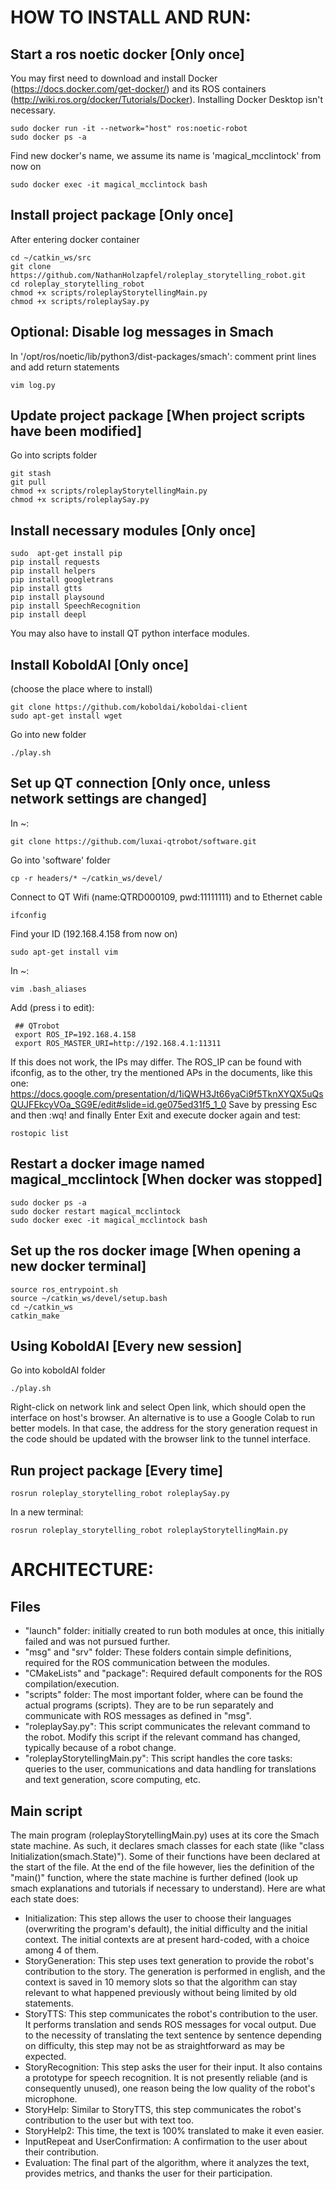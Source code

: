 # HOW TO INSTALL AND RUN:
## Start a ros noetic docker  [Only once]
You may first need to download and install Docker (https://docs.docker.com/get-docker/) and its ROS containers (http://wiki.ros.org/docker/Tutorials/Docker). Installing Docker Desktop isn't necessary.
```
sudo docker run -it --network="host" ros:noetic-robot
sudo docker ps -a
```
Find new docker's name, we assume its name is 'magical_mcclintock' from now on
```
sudo docker exec -it magical_mcclintock bash
```
## Install project package  [Only once]
After entering docker container
```
cd ~/catkin_ws/src
git clone https://github.com/NathanHolzapfel/roleplay_storytelling_robot.git
cd roleplay_storytelling_robot
chmod +x scripts/roleplayStorytellingMain.py
chmod +x scripts/roleplaySay.py
```

## Optional: Disable log messages in Smach
In '/opt/ros/noetic/lib/python3/dist-packages/smach': comment print lines and add return statements
```
vim log.py
```
## Update project package  [When project scripts have been modified]
Go into scripts folder
```
git stash
git pull
chmod +x scripts/roleplayStorytellingMain.py
chmod +x scripts/roleplaySay.py
```
## Install necessary modules [Only once]
```
sudo  apt-get install pip
pip install requests
pip install helpers
pip install googletrans
pip install gtts
pip install playsound
pip install SpeechRecognition
pip install deepl
```
You may also have to install QT python interface modules.

## Install KoboldAI [Only once]
(choose the place where to install)
```
git clone https://github.com/koboldai/koboldai-client
sudo apt-get install wget
```
Go into new folder
```
./play.sh
```
## Set up QT connection  [Only once, unless network settings are changed]
In ~:
```
git clone https://github.com/luxai-qtrobot/software.git
```
Go into 'software' folder
```
cp -r headers/* ~/catkin_ws/devel/
```
Connect to QT Wifi (name:QTRD000109, pwd:11111111) and to Ethernet cable
```
ifconfig
```
Find your ID (192.168.4.158 from now on)
```
sudo apt-get install vim
```
In ~:
```
vim .bash_aliases
```
Add (press i to edit):
```
 ## QTrobot
 export ROS_IP=192.168.4.158
 export ROS_MASTER_URI=http://192.168.4.1:11311
```
If this does not work, the IPs may differ. The ROS_IP can be found with ifconfig, as to the other,
try the mentioned APs in the documents, like this one: https://docs.google.com/presentation/d/1iQWH3Jt66yaCi9f5TknXYQX5uQsQUJFEkcyVOa_SG9E/edit#slide=id.ge075ed31f5_1_0
Save by pressing Esc and then :wq! and finally Enter
Exit and execute docker again and test:
```
rostopic list
```
## Restart a docker image named magical_mcclintock  [When docker was stopped]
```
sudo docker ps -a
sudo docker restart magical_mcclintock
sudo docker exec -it magical_mcclintock bash
```
## Set up the ros docker image [When opening a new docker terminal]
```
source ros_entrypoint.sh
source ~/catkin_ws/devel/setup.bash
cd ~/catkin_ws
catkin_make
```
## Using KoboldAI [Every new session]
Go into koboldAI folder
```
./play.sh
```
Right-click on network link and select Open link, which should open the interface on host's browser. An alternative is to use a Google Colab to run better models. In that case, the address for the story generation request in the code should be updated with the browser link to the tunnel interface.

## Run project package [Every time]
```
rosrun roleplay_storytelling_robot roleplaySay.py
```
In a new terminal:
```
rosrun roleplay_storytelling_robot roleplayStorytellingMain.py
```

# ARCHITECTURE:

## Files

- "launch" folder: initially created to run both modules at once, this initially failed and was not pursued further.
- "msg" and "srv" folder: These folders contain simple definitions, required for the ROS communication between the modules.
- "CMakeLists" and "package": Required default components for the ROS compilation/execution.
- "scripts" folder: The most important folder, where can be found the actual programs (scripts). They are to be run separately and communicate with ROS messages as defined in "msg".
 - "roleplaySay.py": This script communicates the relevant command to the robot. Modify this script if the relevant command has changed, typically because of a robot change.
 - "roleplayStorytellingMain.py": This script handles the core tasks: queries to the user, communications and data handling for translations and text generation, score computing, etc.

## Main script
The main program (roleplayStorytellingMain.py) uses at its core the Smach state machine. As such, it declares smach classes for each state (like "class Initialization(smach.State)"). Some of their functions have been declared at the start of the file. At the end of the file however, lies the definition of the "main()" function, where the state machine is further defined (look up smach explanations and tutorials if necessary to understand). Here are what each state does:
 - Initialization: This step allows the user to choose their languages (overwriting the program's default), the initial difficulty and the initial context. The initial contexts are at present hard-coded, with a choice among 4 of them.
 - StoryGeneration: This step uses text generation to provide the robot's contribution to the story. The generation is performed in english, and the context is saved in 10 memory slots so that the algorithm can stay relevant to what happened previously without being limited by old statements.
 - StoryTTS: This step communicates the robot's contribution to the user. It performs translation and sends ROS messages for vocal output. Due to the necessity of translating the text sentence by sentence depending on difficulty, this step may not be as straightforward as may be expected.
 - StoryRecognition: This step asks the user for their input. It also contains a prototype for speech recognition. It is not presently reliable (and is consequently unused), one reason being the low quality of the robot's microphone.
 - StoryHelp: Similar to StoryTTS, this step communicates the robot's contribution to the user but with text too.
 - StoryHelp2: This time, the text is 100% translated to make it even easier.
 - InputRepeat and UserConfirmation: A confirmation to the user about their contribution.
 - Evaluation: The final part of the algorithm, where it analyzes the text, provides metrics, and thanks the user for their participation.
